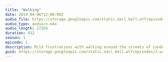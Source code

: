 ```yaml
---
title: "Walking"
date: 2019-04-06T12:00:00Z
audio_file: https://storage.googleapis.com/static.nacl.bell.wtf/episodes/1-walking.m4a
audio_type: audio/x-m4a
audio_length: 27264
duration: 432
season: 1
episode: 1
description: Mild frustrations with walking around the streets of London.
guid: https://storage.googleapis.com/static.nacl.bell.wtf/episodes/2-walking.m4a
---
```

